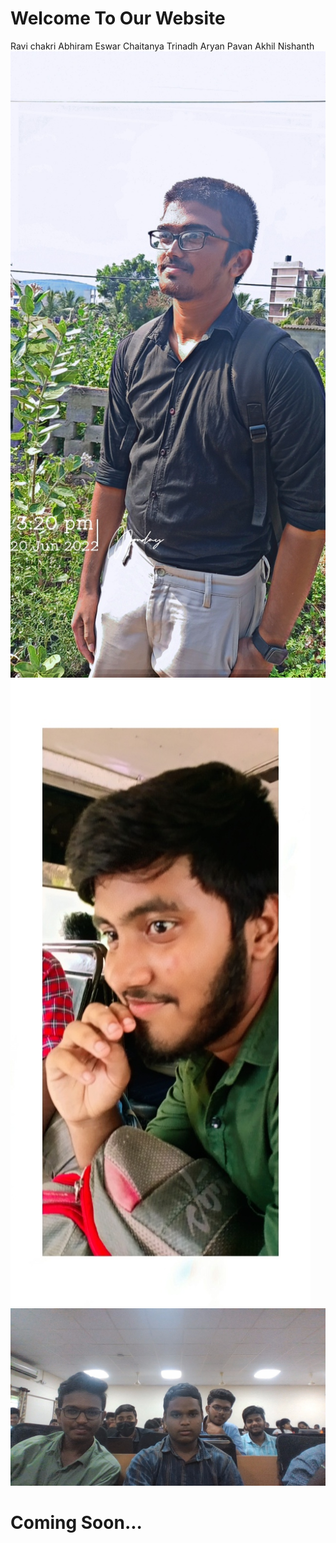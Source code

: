 # Welcome To Our Website

  Ravi        chakri
  Abhiram           Eswar
  Chaitanya         Trinadh
  Aryan             Pavan
  Akhil             Nishanth
![](pic3.jpeg)
![](pic4.jpeg)
![](pic1.jpg)
# Coming Soon...
